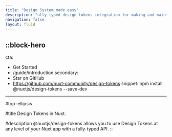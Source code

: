 ```yaml
---
title: "Design System made easy"
description: "ully-typed design tokens integration for making and maintaining a design system."
navigation: false
layout: fluid
---
```


::block-hero
---
cta:
  - Get Started
  - /guide/introduction
secondary:
  - Star on GitHub
  - https://github.com/nuxt-community/design-tokens
snippet: npm install @nuxtjs/design-tokens --save-dev
---

#top
:ellipsis

#title
Design Tokens in Nuxt.

#description
@nuxtjs/design-tokens allows you to use Design Tokens at any level of your Nuxt app with a fully-typed API.
::
